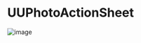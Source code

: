 # UUPhotoActionSheet


 ![image](https://github.com/zhangyu9050/UUPhotoActionSheet/blob/master/Screenshots/IMG_0366.jpg)
